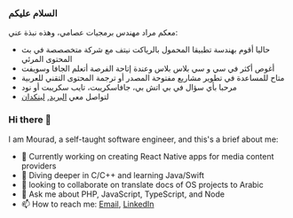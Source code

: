 ### السلام عليكم
معكم مراد مهندس برمجيات عصامي، وهذه نبذة عني:

- حاليا أقوم بهندسة تطبيقا المحمول بالرياكت نيتف مع شركة متخصصصة في بث المحتوى المرئي
- أغوص أكثر في سي و سي بلاس بلاس وعندة إتاحة الفرصة أتعلم الجافا وسويفت
- متاح للمساعدة في تطوير مشاريع مفتوحة المصدر أو ترجمة المحتوى التقني للعربية
- مرحبا بأي سؤال في بي اتش بي، جافاسكريبت، تايب سكريبت أو نود
- لتواصل معي [البريد](mailto:mouradbougarne@gmail.com), [لينكدان](https://www.linkedin.com/in/mouradbougarne/)

### Hi there 👋

I am Mourad, a self-taught software engineer, and this's a brief about me:

- 🔭 Currently working on creating React Native apps for media content providers
- 🌱 Diving deeper in C/C++ and learning Java/Swift
- 👯 looking to collaborate on translate docs of OS projects to Arabic
- 💬 Ask me about PHP, JavaScript, TypeScript, and Node
- 📫 How to reach me: [Email](mailto:mouradbougarne@gmail.com), [LinkedIn](https://www.linkedin.com/in/mouradbougarne/)
